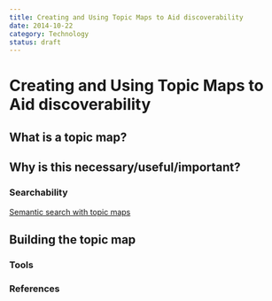 ```yaml
---
title: Creating and Using Topic Maps to Aid discoverability
date: 2014-10-22
category: Technology
status: draft
---
```


# Creating and Using Topic Maps to Aid discoverability

## What is a topic map?

## Why is this necessary/useful/important?

### Searchability

[Semantic search with topic maps](http://www.slideshare.net/larsga/semantic-search-with-topic-maps-2534371)

## Building the topic map

### Tools

### References

